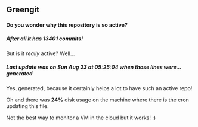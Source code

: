 ## Greengit

#### Do you wonder why this repository is so active?

##### After all it has 13401 commits!

But is it *really* active? Well...

##### Last update was on Sun Aug 23 at 05:25:04 when those lines were... generated

Yes, generated, because it certainly helps a lot to have such an active repo!

Oh and there was **24%** disk usage on the machine
where there is the cron updating this file.

Not the best way to monitor a VM in the cloud but it works! :)
